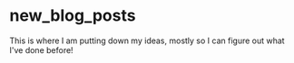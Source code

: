 # new_blog_posts

This is where I am putting down my ideas, mostly so I can figure out what I've done before!
